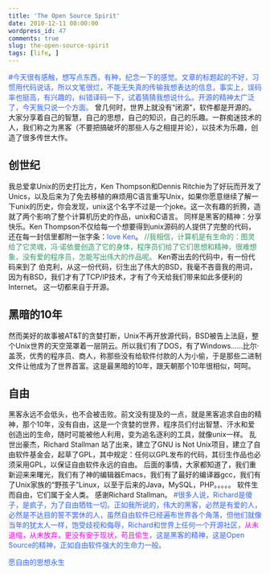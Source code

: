 ```yaml
---
title: 'The Open Source Spirit'
date: 2010-12-11 00:00:00
wordpress_id: 47
comments: true
slug: the-open-source-spirit
tags: [life, ]
---
```


<span style="color: #3366ff;">#今天很有感触，想写点东西，有种，纪念一下的感觉。文章的标题起的不好，习惯用代码说话，所以文笔很烂，不能无失真的传输我想表达的信息，事实上，误码率也挺高，有兴趣的，纠错译码一下，试着猜猜我想说什么。开源的精神太广泛了，今天我只说一个方面。</span> 曾几何时，世界上就没有“闭源”，软件都是开源的。大家分享着自己的智慧，自己的思想，自己的知识，自己的乐趣。一群痴迷技术的人，我们称之为黑客（不要把搞破坏的那些人与之相提并论），以技术为乐趣，创造了很多传世大作。

## 创世纪
我总爱拿Unix的历史打比方，Ken Thompson和Dennis Ritchie为了好玩而开发了Unics，以及后来为了免去移植的麻烦用C语言重写Unix，如果你愿意继续了解一下unix的历史，你会发现，unix这个名字不过是一个joke。这一次有趣的折腾，造就了两个影响了整个计算机历史的作品，unix和C语言。  同样是黑客的精神：分享快乐。Ken Thompson不仅给每一个想要得到unix源码的人提供了完整的代码，还在每一封信里都附一张字条：<span style="color: #3366ff;">love Ken</span>。  <span style="color: #339966;"> //我相信，计算机是有生命的：图灵给了它灵魂，冯·诺依曼创造了它的身体，程序员们给了它们思想和精神，很难想象，没有爱的程序员，怎能写出伟大的作品呢。</span> Ken寄出去的代码中，有一份代码来到了 伯克利，从这一份代码，衍生出了伟大的BSD，我毫不吝啬我的用词，因为有BSD，我们才有了TCP/IP技术，才有了今天给我们带来如此多便利的Internet。  这一切都来自于开源。<!--more-->

## 黑暗的10年
然而美好的故事被AT&amp;T的贪婪打断，Unix不再开放源代码，BSD被告上法庭，整个Unix世界的天空笼罩着一层阴云。所以我们有了DOS，有了Windows……比尔·盖茨，优秀的程序员、商人，称那些没有给软件付款的人为小偷，于是那些二进制文件让他成为了世界首富。这是最黑暗的10年，跟天朝那个10年很相似，呵呵。

## 自由
黑客永远不会低头，也不会被击败。前文没有提及的一点，就是黑客追求自由的精神，那个10年，没有自由，这是一个贪婪的世界，程序员们付出智慧、汗水和爱创造出的生命，随时可能被他人利用，变为追名逐利的工具，就像unix一样。  乱世出豪杰，Richard Stallman 站了出来，建立了GNU is Not Unix项目，建立了自由软件基金会，起草了GPL，其中规定：任何以GPL发布的代码，其衍生作品也必须采用GPL，以保证自由软件永远的自由。  后面的事情，大家都知道了，我们重新迎来来曙光，我们有了神的编辑器Emacs，我们有了最好的编译器gcc，我们有了Unix家族的“野孩子”Linux，以至于后来的Java，MySQL，PHP。。。。。  软件生而自由，它们属于全人类。  感谢Richard Stallman。  <span style="color: #3366ff;"> #很多人说，Richard是傻子，是疯子，为了自由牺牲一切。正如我所说的，伟大的黑客，必然是有爱的人，必然是不达目的誓不罢休的人，虽然自由软件已经遍布世界各个角落，但他们就像当年的犹太人一样，饱受歧视和侮辱，Richard和世界上任何一个开源社区，<span style="color: #ff00ff;">从未退缩，从未放弃，更没有安于现状，苟且偷生</span>，这是黑客的精神，这是Open Source的精神，正如自由软件强大的生命力一般。</span>

<span style="color: #3366ff;"> 愿自由的思想永生</span>
